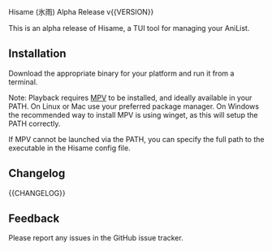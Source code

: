 Hisame (氷雨) Alpha Release v{{VERSION}}

This is an alpha release of Hisame, a TUI tool for managing your AniList.

## Installation
Download the appropriate binary for your platform and run it from a terminal.

Note:  Playback requires [MPV](https://mpv.io/) to be installed, and ideally available in your PATH.
On Linux or Mac use your preferred package manager.  On Windows the recommended way to install MPV is using winget, as this will setup the PATH correctly.

If MPV cannot be launched via the PATH, you can specify the full path to the executable in the Hisame config file.

## Changelog
{{CHANGELOG}}

## Feedback
Please report any issues in the GitHub issue tracker.

